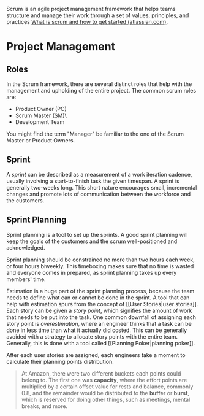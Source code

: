 Scrum is an agile project management framework that helps teams structure and manage their work through a set of values, principles, and practices [What is scrum and how to get started (atlassian.com)](https://www.atlassian.com/agile/scrum). 

# Project Management
## Roles
In the Scrum framework, there are several distinct roles that help with the management and upholding of the entire project. The common scrum roles are:
- Product Owner (PO)
- Scrum Master (SM)\
- Development Team

You might find the term "Manager" be familiar to the one of the Scrum Master or Product Owners.
## Sprint
A *sprint* can be described as a measurement of a work iteration cadence, usually involving a start-to-finish task the given timespan. A sprint is generally two-weeks long. This short nature encourages small, incremental changes and promote lots of communication between the workforce and the customers. 
## Sprint Planning
Sprint planning is a tool to set up the sprints. A good sprint planning will keep the goals of the customers and the scrum well-positioned and acknowledged.

Sprint planning should be constrained no more than two hours each week, or four hours biweekly. This timeboxing makes sure that no time is wasted and everyone comes in prepared, as sprint planning takes up every members' time.

Estimation is a huge part of the sprint planning process, because the team needs to define what can or cannot be done in the sprint. A tool that can help with estimation spurs from the concept of [[User Stories|user stories]]. Each story can be given a *story point*, which signifies the amount of work that needs to be put into the task. One common downfall of assigning each story point is *overestimation*, where an engineer thinks that a task can be done in less time than what it actually did costed. This can be generally avoided with a strategy to allocate story points with the entire team. Generally, this is done with a tool called [[Planning Poker|planning poker]].

After each user stories are assigned, each engineers take a moment to calculate their planning points distribution.

> At Amazon, there were two different buckets each points could belong to. The first one was **capacity**, where the effort points are multiplied by a certain offset value for rests and balance, commonly 0.8, and the remainder would be distributed to the **buffer** or **burst**, which is reserved for doing other things, such as meetings, mental breaks, and more. 
## 